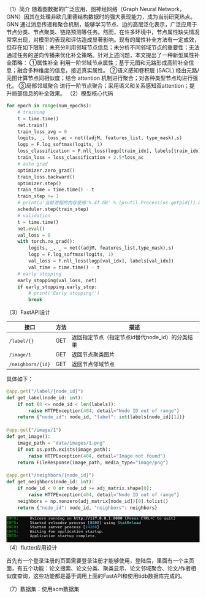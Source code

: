 （1）简介
随着图数据的广泛应用，图神经网络（Graph Neural Network，GNN）因其在处理非欧几里德结构数据时的强大表现能力，成为当前研究热点。GNN 通过消息传递和聚合机制，能够学习节点、边的高层泛化表示，广泛应用于节点分类、节点聚类、链路预测等任务。然而，在许多环境中，节点属性缺失情况常常出现，对模型的表现和评估造成显著影响。现有的属性补全方法有一定成效，但存在如下限制：未充分利用邻域节点信息；未分析不同邻域节点的重要性；无法通过任务的逆向传播来优化补全策略。针对上述问题，本文提出了一种新型属性补全策略：
①属性补全
利用一阶邻域节点属性；基于元图和元路形成高阶补全信息；融合多种维度的信息，接近真实属性。
②语义感知卷积层 (SACL)
经由元路/元图计算节点间相似度；结合 attention 机制进行聚合；对各种类型节点均进行强化。
③局部邻域聚合
进行一阶节点聚合；采用语义和关系感知双attention；提升局部信息的补全效果。
（2）模型核心代码
```python
for epoch in range(num_epochs):
    # training
    t = time.time()
    net.train()
    train_loss_avg = 0
    logits, _, loss_ac = net((adjM, features_list, type_mask),s)
    logp = F.log_softmax(logits, 1)
    loss_classification = F.nll_loss(logp[train_idx], labels[train_idx])
    train_loss = loss_classification + 2.5*loss_ac
    # auto grad
    optimizer.zero_grad()
    train_loss.backward()
    optimizer.step()
    train_time = time.time() - t
    train_step += 1
    # print(u'当前进程的内存使用:%.4f GB' % (psutil.Process(os.getpid()).memory_info().rss / 1024 / 1024 / 1024))
    scheduler.step(train_step)
    # validation
    t = time.time()
    net.eval()
    val_loss = 0
    with torch.no_grad():
        logits, _, _ = net((adjM, features_list,type_mask),s)
        logp = F.log_softmax(logits, 1)
        val_loss = F.nll_loss(logp[val_idx], labels[val_idx])
        val_time = time.time() - t
    # early stopping
    early_stopping(val_loss, net)
    if early_stopping.early_stop:
        # print('Early stopping!')
        break
```
（3）FastAPI设计

| 接口              | 方法 | 描述                                            |
| ----------------- | ---- | ----------------------------------------------- |
| `/label/{}`       | GET  | 返回指定节点（指定节点id替代node_id）的分类结果 |
| `/image/1`        | GET  | 返回节点聚类图片                                |
| `/neighbors/{id}` | GET  | 返回节点邻域节点                                |

具体如下：
```python
@app.get("/label/{node_id}")
def get_label(node_id: int):
    if not (0 <= node_id < len(labels)):
        raise HTTPException(404, detail="Node ID out of range")
    return {"node_id": node_id, "label": int(labels[node_id][1])}

@app.get("/image/1")
def get_image(): 
    image_path = "data/images/1.png"
    if not os.path.exists(image_path):
        raise HTTPException(404, detail="Image not found")
    return FileResponse(image_path, media_type="image/png")

@app.get("/neighbors/{node_id}")
def get_neighbors(node_id: int):
    if node_id < 0 or node_id >= adj_matrix.shape[0]:
        raise HTTPException(404, detail="Node ID out of range")
    neighbors = np.nonzero(adj_matrix[node_id])[0].tolist()
    return {"node_id": node_id, "neighbors": neighbors}
```
![](fastapi.png)
（4）flutter应用设计

首先有一个登录注册的页面需要登录注册才能够使用，登陆后，里面有一个主页面，有五个功能：论文搜索、论文分类、聚类显示、论文邻域聚合、论文/作者相似度查询，这些功能都是基于调用上面的FastAPI和使用tidb数据库完成的。




（7）数据集：使用acm数据集

